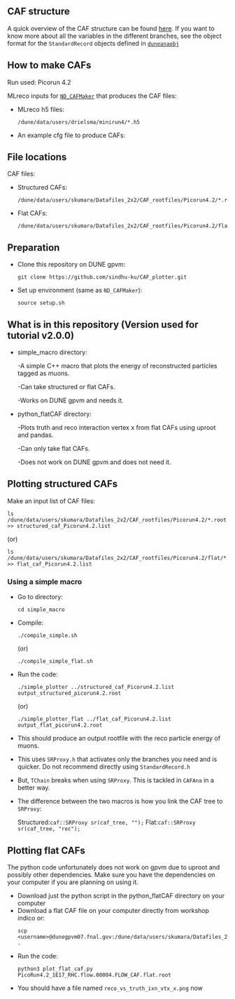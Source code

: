 ## CAF structure

A quick overview of the CAF structure can be found [here](https://drive.google.com/file/d/1-jdDoc89lTVQGPX4RDChJjJKRoMrtY84/view?usp=sharing).
If you want to know more about all the variables in the different branches, see the object format for the `StandardRecord` objects defined in [`duneanaobj`](https://github.com/DUNE/duneanaobj)

## How to make CAFs

Run used: Picorun 4.2


MLreco inputs for [`ND_CAFMaker`](https://github.com/DUNE/ND_CAFMaker) that produces the CAF files:

* MLreco h5 files:
  ```
  /dune/data/users/drielsma/minirun4/*.h5
  ```
* An example cfg file to produce CAFs: 

## File locations

CAF files:

* Structured CAFs:
   ```
  /dune/data/users/skumara/Datafiles_2x2/CAF_rootfiles/Picorun4.2/*.root
  ```
* Flat CAFs:
  ```
  /dune/data/users/skumara/Datafiles_2x2/CAF_rootfiles/Picorun4.2/flat/*.root
  ```

## Preparation

* Clone this repository on DUNE gpvm:
  ```
  git clone https://github.com/sindhu-ku/CAF_plotter.git
  ```
* Set up environment (same as `ND_CAFMaker`):
  ```
  source setup.sh
  ```

## What is in this repository (Version used for tutorial v2.0.0)

* simple_macro directory:

  -A simple C++ macro that plots the energy of reconstructed particles tagged as muons.

  -Can take structured or flat CAFs.

  -Works on DUNE gpvm and needs it.
  
* python_flatCAF directory:

  -Plots truth and reco interaction vertex x from flat CAFs using uproot and pandas.

  -Can only take flat CAFs.

  -Does not work on DUNE gpvm and does not need it.

## Plotting structured CAFs

Make an input list of CAF files:
```
ls /dune/data/users/skumara/Datafiles_2x2/CAF_rootfiles/Picorun4.2/*.root >> structured_caf_Picorun4.2.list
```
(or)
```
ls /dune/data/users/skumara/Datafiles_2x2/CAF_rootfiles/Picorun4.2/flat/*.root >> flat_caf_Picorun4.2.list
```
### Using a simple macro

* Go to directory:
  ```
  cd simple_macro
  ```
* Compile:
  ```
  ./compile_simple.sh
  ```
  (or)
  ```
  ./compile_simple_flat.sh
  ```
* Run the code:
  ```
  ./simple_plotter ../structured_caf_Picorun4.2.list output_structured_picorun4.2.root
  ```
  (or)
  ```
  ./simple_plotter_flat ../flat_caf_Picorun4.2.list output_flat_picorun4.2.root
  ```

* This should produce an output rootfile with the reco particle energy of muons.
* This uses `SRProxy.h` that activates only the branches you need and is quicker. Do not recommend directly using `StandardRecord.h`
* But, `TChain` breaks when using `SRProxy`. This is tackled in `CAFAna` in a better way.
* The difference between the two macros is how you link the CAF tree to `SRProxy`:

  Structured:`caf::SRProxy sr(caf_tree, "");` Flat:`caf::SRProxy sr(caf_tree, "rec");`
  
## Plotting flat CAFs

The python code unfortunately does not work on gpvm due to uproot and possibly other dependencies. Make sure you have the dependencies on your computer if you are planning on using it.

* Download just the python script in the python_flatCAF directory on your computer
* Download a flat CAF file on your computer directly from workshop indico or:
  ```
  scp <username>@dunegpvm07.fnal.gov:/dune/data/users/skumara/Datafiles_2x2/CAF_rootfiles/Picorun4.2/flat/PicoRun4.2_1E17_RHC.flow.00004.FLOW_CAF.flat.root .
  ```
* Run the code:
  ```
  python3 plot_flat_caf.py PicoRun4.2_1E17_RHC.flow.00004.FLOW_CAF.flat.root
  ```
* You should have a file named `reco_vs_truth_ixn_vtx_x.png` now



